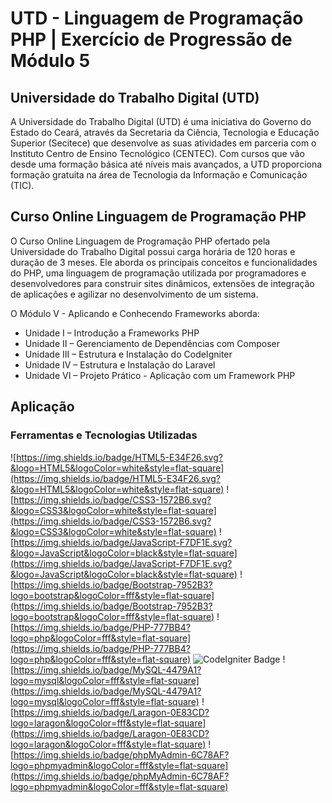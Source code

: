 # UTD - Linguagem de Programação PHP | Exercício de Progressão de Módulo 5

## Universidade do Trabalho Digital (UTD)

A Universidade do Trabalho Digital (UTD) é uma iniciativa do Governo do Estado 
do Ceará, através da Secretaria da Ciência, Tecnologia e Educação Superior 
(Secitece) que desenvolve as suas atividades em parceria com o Instituto 
Centro de Ensino Tecnológico (CENTEC). Com cursos que vão desde uma formação 
básica até níveis mais avançados, a UTD proporciona formação gratuita na área 
de Tecnologia da Informação e Comunicação (TIC).

## Curso Online Linguagem de Programação PHP

O Curso Online Linguagem de Programação PHP ofertado pela Universidade do 
Trabalho Digital possui carga horária de 120 horas e duração de 3 meses. Ele 
aborda os principais conceitos e funcionalidades do PHP, uma linguagem de 
programação utilizada por programadores e desenvolvedores para construir sites 
dinâmicos, extensões de integração de aplicações e agilizar no desenvolvimento 
de um sistema.

O Módulo V - Aplicando e Conhecendo Frameworks aborda:
- Unidade I – Introdução a Frameworks PHP
- Unidade II – Gerenciamento de Dependências com Composer
- Unidade III – Estrutura e Instalação do CodeIgniter
- Unidade IV – Estrutura e Instalação do Laravel
- Unidade VI – Projeto Prático - Aplicação com um Framework PHP

## Aplicação

### Ferramentas e Tecnologias Utilizadas

![https://img.shields.io/badge/HTML5-E34F26.svg?&logo=HTML5&logoColor=white&style=flat-square](https://img.shields.io/badge/HTML5-E34F26.svg?&logo=HTML5&logoColor=white&style=flat-square)
![https://img.shields.io/badge/CSS3-1572B6.svg?&logo=CSS3&logoColor=white&style=flat-square](https://img.shields.io/badge/CSS3-1572B6.svg?&logo=CSS3&logoColor=white&style=flat-square)
![https://img.shields.io/badge/JavaScript-F7DF1E.svg?&logo=JavaScript&logoColor=black&style=flat-square](https://img.shields.io/badge/JavaScript-F7DF1E.svg?&logo=JavaScript&logoColor=black&style=flat-square)
![https://img.shields.io/badge/Bootstrap-7952B3?logo=bootstrap&logoColor=fff&style=flat-square](https://img.shields.io/badge/Bootstrap-7952B3?logo=bootstrap&logoColor=fff&style=flat-square)
![https://img.shields.io/badge/PHP-777BB4?logo=php&logoColor=fff&style=flat-square](https://img.shields.io/badge/PHP-777BB4?logo=php&logoColor=fff&style=flat-square)
![CodeIgniter Badge](https://img.shields.io/badge/CodeIgniter-EF4223?logo=codeigniter&logoColor=fff&style=flat-square)
![https://img.shields.io/badge/MySQL-4479A1?logo=mysql&logoColor=fff&style=flat-square](https://img.shields.io/badge/MySQL-4479A1?logo=mysql&logoColor=fff&style=flat-square)
![https://img.shields.io/badge/Laragon-0E83CD?logo=laragon&logoColor=fff&style=flat-square](https://img.shields.io/badge/Laragon-0E83CD?logo=laragon&logoColor=fff&style=flat-square)
![https://img.shields.io/badge/phpMyAdmin-6C78AF?logo=phpmyadmin&logoColor=fff&style=flat-square](https://img.shields.io/badge/phpMyAdmin-6C78AF?logo=phpmyadmin&logoColor=fff&style=flat-square)
